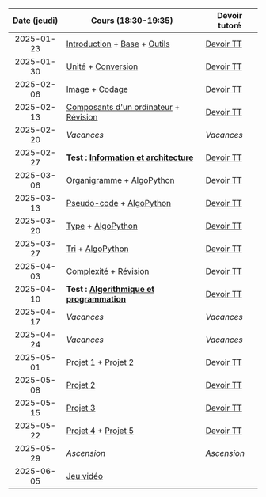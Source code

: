 | Date (jeudi) | Cours (18:30-19:35)                                                                             | Devoir tutoré                  |
| :----------: | ----------------------------------------------------------------------------------------------- | ------------------------------ |
|  2025-01-23  | [Introduction](/docs/1mb/intro) + [Base](/docs/1mb/info/base) + [Outils](/docs/1mb/info/outils) | [Devoir TT](/docs/1mb/info/tt) |
|  2025-01-30  | [Unité](/docs/1mb/info/unite) + [Conversion](/docs/1mb/info/conversion)                         | [Devoir TT](/docs/1mb/info/tt) |
|  2025-02-06  | [Image](/docs/1mb/info/image) + [Codage](/docs/1mb/info/codage)                                 | [Devoir TT](/docs/1mb/info/tt) |
|  2025-02-13  | [Composants d'un ordinateur](/docs/1mb/info/composant) + [Révision](/docs/1mb/info/revision)    | [Devoir TT](/docs/1mb/info/tt) |
|  2025-02-20  | _Vacances_                                                                                      | _Vacances_                     |
|  2025-02-27  | **Test : [Information et architecture](/docs/1mb/info)**                                        | [Devoir TT](/docs/1mb/info/tt) |
|  2025-03-06  | [Organigramme](/docs/1mb/algo/organigramme) + [AlgoPython](/docs/1mb/algo/algopython)           | [Devoir TT](/docs/1mb/algo/tt) |
|  2025-03-13  | [Pseudo-code](/docs/1mb/algo/pseudocode) + [AlgoPython](/docs/1mb/algo/algopython)              | [Devoir TT](/docs/1mb/algo/tt) |
|  2025-03-20  | [Type](/docs/1mb/algo/type) + [AlgoPython](/docs/1mb/algo/algopython)                           | [Devoir TT](/docs/1mb/algo/tt) |
|  2025-03-27  | [Tri](/docs/1mb/algo/tri) + [AlgoPython](/docs/1mb/algo/algopython)                             | [Devoir TT](/docs/1mb/algo/tt) |
|  2025-04-03  | [Complexité](/docs/1mb/algo/complexite) + [Révision](/docs/1mb/algo/revision)                   | [Devoir TT](/docs/1mb/algo/tt) |
|  2025-04-10  | **Test : [Algorithmique et programmation](/docs/1mb/algo)**                                     | [Devoir TT](/docs/1mb/algo/tt) |
|  2025-04-17  | _Vacances_                                                                                      | _Vacances_                     |
|  2025-04-24  | _Vacances_                                                                                      | _Vacances_                     |
|  2025-05-01  | [Projet 1](/docs/1mb/proj/projet-1) + [Projet 2](/docs/1mb/proj/projet-2)                       | [Devoir TT](/docs/1mb/proj/tt) |
|  2025-05-08  | [Projet 2](/docs/1mb/proj/projet-2)                                                             | [Devoir TT](/docs/1mb/proj/tt) |
|  2025-05-15  | [Projet 3](/docs/1mb/proj/projet-3)                                                             | [Devoir TT](/docs/1mb/proj/tt) |
|  2025-05-22  | [Projet 4](/docs/1mb/proj/projet-4) + [Projet 5](/docs/1mb/proj/projet-5)                       | [Devoir TT](/docs/1mb/proj/tt) |
|  2025-05-29  | _Ascension_                                                                                     | _Ascension_                    |
|  2025-06-05  | [Jeu vidéo](/docs/1mb/enje/jeu-video)                                                           |                                |
